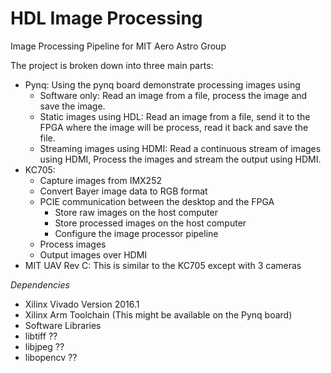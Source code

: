 HDL Image Processing
====================

Image Processing Pipeline for MIT Aero Astro Group

The project is broken down into three main parts:

* Pynq: Using the pynq board demonstrate processing images using
  * Software only: Read an image from a file, process the image and save the image.
  * Static images using HDL: Read an image from a file, send it to the FPGA where the image will be process, read it back and save the file.
  * Streaming images using HDMI: Read a continuous stream of images using HDMI, Process the images and stream the output using HDMI.
* KC705:
  * Capture images from IMX252
  * Convert Bayer image data to RGB format
  * PCIE communication between the desktop and the FPGA
    * Store raw images on the host computer
    * Store processed images on the host computer
    * Configure the image processor pipeline
  * Process images
  * Output images over HDMI
* MIT UAV Rev C: This is similar to the KC705 except with 3 cameras

*Dependencies*

* Xilinx Vivado Version 2016.1
* Xilinx Arm Toolchain (This might be available on the Pynq board)
* Software Libraries
 * libtiff ??
 * libjpeg ??
 * libopencv ??


